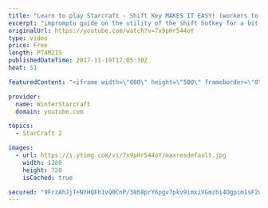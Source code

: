 ```yaml
---
title: "Learn to play Starcraft - Shift Key MAKES IT EASY! (workers to gas, waypoints, ctrl grps, moving)"
excerpt: "impromptu guide on the utility of the shift hotkey for a bit of everything"
originalUrl: https://youtube.com/watch?v=7x9pHr544oY
type: video
price: Free
length: PT4M21S
publishedDateTime: 2017-11-19T17:05:30Z
heat: 51

featuredContent: "<iframe width=\"800\" height=\"500\" frameborder=\"0\" src=\"https://www.youtube.com/embed/7x9pHr544oY\" allow=\"accelerometer; autoplay; encrypted-media; gyroscope; picture-in-picture\" allowfullscreen></iframe>"

provider:
  name: WinterStarcraft
  domain: youtube.com

topics:
  - StarCraft 2

images:
  - url: https://i.ytimg.com/vi/7x9pHr544oY/maxresdefault.jpg
    width: 1280
    height: 720
    isCached: true

secured: "9FrzAhJjT+NYHQFh1vQ0CnP/38b8prY6pgv7pkv9imxiVGmzbi4Ogpim1sF2uOYi0JUZNqEw2V2Ie7I6Dyx34r77vrx/qMH/WEZ5UWcEPvQuh9GeD1IHG/sCpjkkPxLula2yBL0FbuoHZuJrtJQHHEeFBY9q7APds34UZp8vUKM0pCFPVgG6LL32ulyiEZepsBZqgihtRbyScgNdBfNeVa9LRAkRUOyj25qEfdPyz6vjMdE9sfJwia0FAtYitfHl2fml1Na6weip6OxxR2leClhUWVJq2vE5Uc1glxUQEpi9Obrs+r92Ifj7VAPvlTzwhyJDGACaLj1NezMyymy4lvTL4TI2bW2kiAHooCT50y7uZOSLkUUonbIteUh7958LDrrgIHOJyXHsH/e9HKkY6OjjjDBc0R2fEudAaH0ms1g=;sWEV2gMvbFtfJ+2D1+8ozQ=="
---
```


